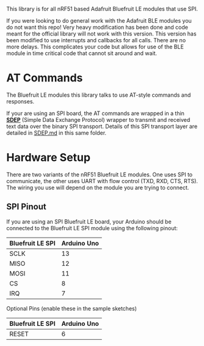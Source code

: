This library is for all nRF51 based Adafruit Bluefruit LE modules that use SPI.

If you were looking to do general work with the Adafruit BLE modules you do not
want this repo! Very heavy modification has been done and code meant for the official
library will not work with this version. This version has been modified to use interrupts and
callbacks for all calls. There are no more delays. This complicates your code but allows for
use of the BLE module in time critical code that cannot sit around and wait.

# AT Commands

The Bluefruit LE modules this library talks to use AT-style commands and responses.

If your are using an SPI board, the AT commands are wrapped in a thin **[SDEP](SDEP.md)** (Simple Data Exchange Protocol) wrapper to transmit and received text data over the binary SPI transport.  Details of this SPI transport layer are detailed in [SDEP.md](SDEP.md) in this same folder.

# Hardware Setup

There are two variants of the nRF51 Bluefruit LE modules.  One uses SPI to communicate, the other uses UART with flow control (TXD, RXD, CTS, RTS).  The wiring you use will depend on the module you are trying to connect.

## SPI Pinout

If you are using an SPI Bluefruit LE board, your Arduino should be connected to the Bluefruit LE SPI module using the following pinout:

Bluefruit LE SPI | Arduino Uno
-----------------|------------
SCLK             | 13
MISO             | 12
MOSI             | 11
CS               | 8
IRQ              | 7

Optional Pins (enable these in the sample sketches)

Bluefruit LE SPI | Arduino Uno
-----------------|------------
RESET            | 6
